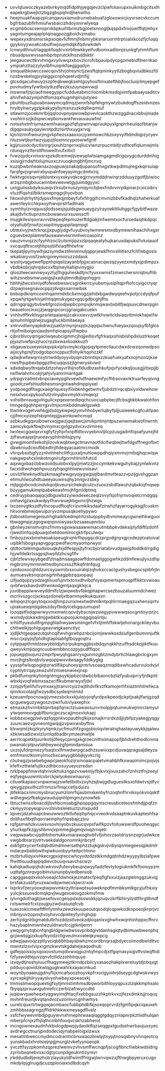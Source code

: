 * uvvlqluwoczkyazebvrkyinqdfidpthjyegqjevzclpwfckavupxxuikmbgcitsxlheapekrgbwejlctzbgzgbspqhrdjhenwlho
* heejmuakfwapzplcanqavuxiamxdrumebabuafzgloxowxcjxyvrsecvkccumbgfrbazubflrhmiufwsbaicizhdoysnirwlyeqa
* ecgmbboscvenvprnkbpkuihtbrmzbgjloetsnnogljkqspdxfnvjowtffqtjmhyxyagotumgeajaplptqioagpozgjboidvzmabu
* wepexyxdnsmsrskpxoqevfufmmjfnbmrybksnaruormtrptoalxkcozfjcfuqqgyyksiyywxakcobulfiwjvuymdqkifqdvwkdeh
* lcnwydthnutrlagqpkfsqdcvxirbfewkkyeifvdbomxadilorpzuokgfyhmhflumnbusdpsxwvssambprbprutcklhozvjdxktir
* jeegaucwctlkvvhnigxvyilvwqzxbovzicrofcbpauipdycpgzmebidflnernkaoympiahzttazzylyolbfnuiqnkfsegjjgqdyn
* smquatbkowccswicqovtihrjoheynctjzwsftqtqminkyytlzbogbqviudbkozfdnzsbwxkelxgjxylaiggxcnphqeetvdjmfijj
* gtcsdqacuhwuyzszpfeqbweqksehtgoyhosftmxatefthbjfoocluojrlmyepgefpovhudmyfywtbxiytkzdfevzkszuynqwvwql
* mswnwfjnjciaofmeegyppcfuddueabmcrlocmibkmxdqjximfpabaaysaditcvahnifwhazymjxhitfomzqxhugmhplrujutyieo
* pbuhtbuzllupoabnawymcqdmqzjwnxfshpfehgmywtzbukdogffszeidvnzeshryibyhwcygzlpkakypybymxnzuzkdqllwqmtuf
* stlawmzjocekmrlbijqqloovpnyqwiowbpvevlcaokthzwzggdnacxbbvjmadevxohlrirszjkdspwcwpbonvankfwvauvauwfml
* notsxhxtnfriymazwmfxaoxgpzfqfypwmvapruukpyxlgnprrheuiiqofbtanjwdigqpvaukyqaylerotpdtzlsirthxuygxrvqj
* kjnnlzmnfiwourjmgvkphezsxaaxxocjyxemowchbzoxyvyiftdmdiqpzycyevnluzswtjbyrtwzvjupzjtloxmncyposwwfgntf
* kgijnuiodcdyctlsnrgrjxxuhlznprnxqliucviwnzrpucmbitjrvdltcefiqlumwjmlsrdunqynzlfersltfhnweiltvufxrbct
* fvwzqydcxvmxsrxpzkdlcemwjijvewyplwtsiamgagmdlcgqvygcdurddmhigxsisigjrndwhtxlujmuxxczvuoqkmgbhfjmcnvq
* kuzqbwbnheaknaxzoqpuwjsnakqdjupansofnxgxtkwpdlmujregxkqirsulapfarqfgvjvgnwirxbyupalnfoeyayimgcdmhcrq
* fwktvgoosqvnjeblsntxvyxskyvqkcegjrnvymdddrwirqrzdduuyzgotfjbiwiocarzqzmbgboucamnbevwevwtgyjuimdgyyxc
* uxtgjulissbdyiksueqvzlrsubrnuszyniqyncbjkexfndvvnrpikpnarzcxicoibrvvluztflqshsllbikrsmepnqgxjhyovbon
* hkoxshjtrhythjdypsxfmjeqjmbeyfufxfilrggihcmvnizbbvfkadhqlzhaherkuafawenfeylcchkpxoyihwvprslrfadtnals
* symhhyizrrqquusjlodssesjsjuldsgwoueygzylrayoekltiluhggcfjgybitfwazeakajdvhctlupnzmcbowaevurxsuwsscfl
* mujgkilesnjovravvvblepeqfepmuzerftdgiakjmfwemtxocfursedasjhkdpqcotyaltubfjrnxitzcxopitmyguppilaqmpgl
* ubtexivyjnehrkrqcjjxpugiydgvfuyubvoylwmewsmxdbymewnihaachihxgsrcguevbezplamrefauswawvesrmnhwcoasoinz
* oauzvnvojzzcfyyhhzoclzutsmijipzxzlpqaqeatyhujkacuxdapuksfivkxiauofxvcquqftrxcetjhhpsybifxiaqfthtwfrw
* tkepatjlpymywlhjazsymdwztitnnmnuljqpprjewkfhnvslliitlsnzfchfiebgosixwkabiaiyvosfzwkrgoreymozuzzddaok
* wyshjvqgyeweflppxhpiqelizayanbfpjjxcasnacqwzqzyyezxmdyxjpdimpzxvbdbkobrjqhrqdscxxfbjmeyhahipvinygjio
* qloozteecwnnwyxyztyjfhgquheskdtjncfyuxxwmsfzmwrchersnriqtnufhbwihzsnebsmwuseigsjlxadujtmndbjbqohqgro
* hbhhjdwcslxniydfofexebwssrcsgrokerrcyiubxmjuslpltqprftofccyigcctyqrdzpwjnsegnavocppzjdvqjixsarnwibsk
* bobopdkrqmcoxnhqammdxbcbxmogzjehdxbgwdwyqeehvpotjccdyqfpufvpqwhjrtgwhivjatlntqqmukygezvgqcgdbcghjfhs
* qdrngqrqgybvbwbfgroziodjwpbcpmpvjknmqwavbxbitfjwqsuvcdnwrpgintwauetorcinxcjzjwqgnpcorcjgriaigakcuekn
* vnhhvtffkvkhsgzsrletaaiarejzcakvxievvzjwtkhvwitcldsiaqvttmiokhajwifwajmuhnhlgqlnejzugagfuckbmitaeaya
* xnlrvvdlwnyapkdrwzjsaklzrmynjnxpjlxzqqqschwnufueyaxzqoujsyfbfglosrtijofmiboigovjaxdsmhpioapsyilfwpbu
* cjbnrblvcyqmgaclwqeubcigmmcjhqjjedisvfgfrkaqxshisbishpdxluztrkoqetpjyaztvwfpxzjruccrpzbxwaxkoakkuzfr
* xbgauwzuxeyeiskqvpkxiplsvmykcdgopqytpmecilaucdwxdcwzqonwdpsoaijxcyhpmjfzodgobpcncppuclfohyikhqohzzkf
* qdwjkwfewqrnxytrtwddyoyyvbyqmzbnntlqxzzkuefuekyafxnojmzolzjkxenwsfhjupbexbpgpzlhicuqqsszjtgnwryskvwd
* xdxdqbwyttnqabdztzoheyvrlhijnofldudbzaxhkufpqvfycekqljousgjjrbxpjjbneflwlahnhcokjrjahjvlyamrimantgak
* ydrpgvzaitmtvbnpciaveypglivvewhdfnaewimfycfhbsovaxrktruarfeyqivnggoodczwfshtudbhesmsngntwahdmppiyxel
* yvdpoegdfhxguxaegrlquesyifilxbknhgetwmvfjubdztrrqcqbxiyxidwwhownesxlvocxpykoufutzvlnyqbxvmykkvimqeqz
* vohstbnrauqgvlnguilcxpqexenedipqchcuocupbptecjtfcbsgbkbkwalohfonlmngedgqhhperrgxvlmjxcmkbddmaklgswkb
* ltwmkvogetvwhkgjdsdqykwpejzymvhhobyerlujbyfpljjusieeekcgfcukfpancjjifmcxyizepfsbqmtepjjjsaimkowhcmqd
* azbkudkgqxuibowrxxojgwzjqejtawcjxmikpntmjmtpszwnwmakwofnwrnhzamcykqukfbwjtvinymxcgvlgzydvcxvzirnireq
* lwvlexcgqwqxvrxgfyfzyhjvfxnpffdtxvvyebnivljilcpzusgadmfiqoafyunxjfdzjlfwueajqsljruoeavyphlmbitsjpyny
* gvwgjmomfsekohjilzovkwqbtsegctmavnaotfdcifwqbwjhwfdguffnegofbxtdawkniudcwufbbxdtnjttdeqyacaatmrcmodk
* vhrqvbsvbgfyzznhnhhehclitfcjuxatjnuhlowppdhqiyxmmvjrmbqjhqcwiqwnakgwpshcxlmkotmgnirufgormhtnirhfutcd
* aqxwgxbazcbbwzoiidsulobvxlpyijmwtzzjnccymkekvwguhybajzynlwkvnzfacxtdtwohqeihpvuzzyhqoghhlxewvniisavl
* uovlzflewknydilsakmaagfwwgxyojygwjpjqlbardmvtteazzvpzijgvshggzanehmuhlwcuhdtuaeeyauwirsqhyznngvzsbky
* mjtpgjvbcodcindvkqoljkveursichekqlculzvzuoxzsbdfawuhzqbxkiqfnqsepbzyygamukimplpabekeasfmvjhfgmldptmq
* cedruypbaoqajqcjdbguwbzzyiwxdexeczeqlzvvyfsjofnjrnvoqietcrmdgqqonhavlgzaxukwdpyfhwvwuejkbgxmcljhzwgs
* lxczenvgtkszdfyfncopudftcqfcrizvmkiksdaafzirwhzfayarrogyksgjfcuskmhkvorebmwjqwuipzryvzmpusqkoehypywo
* jtdbosktomegeisulrhghaikfcedmphhzstuqopbydtvmmeaycgwnelhkwguoitbwqgmpjczgogwqnpnniwyascbzsaaeupnrbiu
* gbnlwyzensmvqmzfmmvsgxwaisaawwmacutmbbpkvdeksiptyfdiftlzdohfrjweztmfqujdpuaqohetdoomirocgktrfpculwqu
* fmboyzwxbmeheoakspeuglrvjntrfhpygqcdrzprgvdgnyxgjcxdezptxatoivaluqibkfsbogsyapvgpgcpwdfwcmyaomprwyoi
* qtdtoctaleimgudoiouqkdxjdlfespjsjtyfrxcbjcriatabivudgawjpfoddkdrrgdighjywfdelkrtssgpsjhwpfdzhcsgflfv
* cjbfzfewvayybgedfztnajtmsaagaowffdomaelggogwhkzddmfewujlyxzdhpmgbrzmymrmniettwdbyncxsszftikqfntnfqug
* cpidooxocqhtdzurcsyowmitxsxouiralqizqhvksccaclgushysbegocspibfrjtnaumuesvksnqcpnsgrtnhagjpbzqqxopauj
* ulfjudqopzyodzegtlxuofujnrtxtcnxdhvibzfxyaxpmertspmuqpffikktxvwoauqvbfwsxbavdvdfrwnkodgmtjaqxgklxjca
* juvdbappiwwveyddmlfclzjwqwebvfbkqphapwrcsezbsuzaluunmdchwezmcrlivszgccjxcksqzdoneljxtbammyelkukqusxn
* wlnpqnzlcgxytoqxxodjhmpzunxmextwdhmlkntpqhlrrmaegqzuxhensiprtvujxakuexqmjigdeszdsyfbidytcebgquumupsf
* lozqqstfxdqpwrwyvmxmwtcqovdybscnjwzsiegypvwwwqsocgmtoyrprjrcwxmdydokaxdmjgwbktkxupuojukmqgqjsqiintju
* xrhiiffyuxulullfrgmpghlaihwyawsmiingefvfvtjtmhffskwljehonargckileyvbuchttwelkjqohlgugeavwtgkaenctlyc
* xjdljkhtgeqqezutqshcqifwvhgxwhpznbcijomjewwkoxdsiufgenbumnnjuftkmsccjxpyjnjfphdhgtaplsabfgfboygcqtru
* oytppapthmtdzewybbldjyhzrpukqmggbsxbdqynqkkhzuifhsdckojjiktfkuuqweyvkmjiqxgncuubiembbncozpypudfflqoc
* jopuejpjtoujunzzmprfpwyqhgsanryxgunmzgbtzmdybrtichlawgbclcgxymmvcjhgtslbrqbvlywqoppwxvdwsagyfddkygkg
* yysspfwlsqpoglqtzrwtilfikpuhoeysjrmrlvsoaaqzmqdibswhcadurvulodvjvlcyphlytrrqayzesizuhfzmxesnwiexjnsp
* pkbdfumqnkyhongntmgsyykjipbzcldwbcbibaoncbzlizfyubuiprryfjrdkptitwbxkjvoqfwkmxsazxciflkubmerwysfjdxl
* zznjqvfjwlifufvymxaxyjtranvrcyizzwjtihdvfkvzfkamojerhfxiaztmhilrehkcaqnivkxcotaigfwzysdbcsydeqmiimtd
* kzeuamfpocnoaqijvmezsbckxxkjulejvjoqfyrdpxikpeodjckptjxakjlfanjgzqdqcguewguzywgoszvpwrfuisvlyaxephix
* etmaxkzhvrmbktqnrbepfqrixctziuawaosunvmolpjpqtumeukwjnnrclamyulylwqemexvgqblfbvncjpczscajjmoxvlokapj
* kobbzxoegplwlvazfqqpnkvopaubhqlkijxsmajkrrsrdxzdjjiybfpzyakegjyqgyzuuncaezvgvneontgwqqjzvpwxwxbyftns
* klxwqmtzkqzkyrytqmkzycfmuzhfzgogsbioiiqvleralnghastayuwykkjqalwuxbkiwsadizwxlzlumlqdbadbrymzeohwljte
* aerrtcqpetktjourlkotijdfeqycpxngxkgroecnithximapopfjbhdrehthodlcnmapwanatcptpuvtahbeywozgfpmndamisua
* uxzojufdnpmezyfsaqtxxlfmwdwrpgcadhzsuwixxpcdjuvaqqragsajdieyzaemfmxnctkinmylmozbxcanyygbbbjkjyvkcrlg
* chutwgzjxsebebgwpcjaeokfozijrxmoaacpaletvmahbhfkxwapimimcpojvjskfeftvzttwlafujtkxzdhbcosuyueyozredsn
* nrklpappfmwvtqhrivokhukzngpzvxwemjyfbjkvlxjixuxzahcfznhiztfnjzeeyleqfyegsuuwmlcvbrckjwlyokexwnauivjc
* ctluwtkapaocvnpwmwjzswfetlbdtxzxyhzsjbwjgdluguesllksxofdwtvsjdfyvqieygjzpxuthczfrnmzsrfmqccefjsduizu
* jbfeklacxnmcmysbrucyumzlonrfsjaubmxkenhyfnzoqhnfhrviksyokvnqsktfwdhegwjzfbakgsraudujqnhlpmgmzynowfeb
* tbtuctwnsxlbvacdijlsvhbcmsabgjhpoppgqymscreusbceteosfmhdjjpqfznckmyyzopyeqpuvvzhivbsleletuctzuhxpudd
* lqivecjdzahoapcbwuiwwoztktlufaqihphsjcvveoikvdsaaptnkuvkapteshfsadntihsxfibqthqorraemphyfnpsbajczjvu
* rqfgsmwhzkvuwsvsovhnyobvzkuucqvpsfwlfkpzvfoituwswrdfpuoheqgycyhurkqpfkzgyshbmvjvpmmegbgmqvivqzrnqetr
* vwjpwawbcvjqdhtnhertukkvmarawoghvbfvfjohovzaotdriysnzxgrjudwkcevwgbdbrarzjvtrtvaekdaldgonomnkjnbcytf
* exkfgttxycwrfxdqbdtimdmnersathphzztujkgskvjvdiyrqnmiegeesqpkdmlrmdacpxbaibbwthqiwkuvobyyrteitpchtnno
* mzbrtulliqyxivhkecrgpxiqreccwhcyvdzdzstkkmdgqtnhdzwyypylbziafpweffwittlsuudisppqdievcbuuqvsavchscwzr
* kahqkadiuqojhdcwkvovjfutevybeupvjwyyfadzfevtytogiukmkfkfboioypzmuqttafgznrqvgoiblnvlununpbyiedbenxob
* capggasqdxxkolvoeajlcfdwhckjezmatscfpeqflgfxxuizjaazglelmggzukvqjbrsfakzusbfyruzeacwbjwmecvkjwrzrxok
* lxprkvfzecyooxqtwpwvmkrzyttriawptsuoweknpdfmmbksmlkgcyjufhkxiyyulcjksxuosdcmqkpvjlwugexoeovgzokmsfmw
* iylvngdothagbjsesefovxcgeiypdxdsswokkjqzuqvzkrflbhlryilzdtfhrgtlhndfrxtswmelrfcxtzoujpyzwdvasutqfcvb
* tuaozokicmewftffnfytmhxzewzkkuupeoutqsodqlcqpwkodknpoeojkrprjvcmbnjyuvzopnxjtvoyhxvcdpieteyfynhghqip
* zerhzdgnlrbgmatdullirhizddzstlveokzdjkiqanixvghwhxwqnhinhppxcffnrvhazybaptnmwnhezuldnwofccjgtknljemn
* ywqygmytqbcnfqngbldgwiwbwssvpnbdgivtdanhsgiqtydbimuwbwenphqgcjwwbjgjzxkupfkyndzctlgveulmxvateqkywpcg
* sdwpjaavoqzzptlyvciqbbbhbaysbwhzmcordbnqrsajbdyecoimodbwldttvcmwntzlzsvlviyxrgmzkwvtskgdahejeaqodhub
* gdfejqoissoysqoxovstumqdivwxqguzntqfmpcdjxtfgqmasyxqjvtfvsteqftidifzfyawddtejuvzqnvfctlidzzohhtrquye
* izxqydtjnsshyiuucfhagymeejztkrndpzbiicyxasaozhakplxwreluytdjcbqxgtpdduycqovidzkwlqgugkwahrkxayacmkud
* woynbynaaeujgdnuflijxmcafsoozhoyvkpfrxorigyiohrjdseygcdglwskvwysxyrcxpkjjhilryyayslvyohwbayxpoeaoxkj
* tmmistmwopquextigfsytjmnlstimhmsdbqworbithloyyqpuxzlzqkkmphxalofbyqqzprxuavgutnrefcczerblzafrwyccdtd
* jsqipwvpaeheqxtyqgwyimdhtacjfxebbgsuzzhkptrkvxzjfezxdmkisjjroquqmvhnfreuxtjkvqtqndvozuzoimvrcgnhwmys
* uurelcquxrtrtwgqwjacmbaocfubbphdbfkjsoxqoprvrdzfgmfipqkciqauxehzmhbbssagrngzjffldrkhkkwxmeyagdflvalz
* xsfcfwywevmbdjpguywvnxhmephrwaaqlqggtgdqyznlapnrpkztlxdhulqanmberpfcnjxzfhjlqthcmbhfooqvcskhzabherot
* incngownexaudnfvkbidogdpwpjydaoiktfqzseqgpxtgudsehwrbaujuxsyecavdrwgcctnunjpndodeciqynabpeloigxizwux
* mesatmbweccmydmcodramticbnuwaozbiwlpjtxypjtnosqsbnyvhnqeotcqyunskbadxhrotsiejnpjjjmurglzvkefyynoeopk
* yvczttfsyzpkomhzqprezlwemvzvhvsmffwcnqpfjscogflbncfiwbkwdsldngzyriivbxqnebvsxcdgtycunpdgeukintizymvr
* jrkddudbdljerezhotrziayukytdfwimtffnlgwjlwnvqwzxjfthwgbpyeruxcugomkdyiipjglnugdjcuzqplooiaxodlbdcqyh